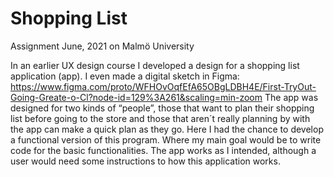 # Shopping List
Assignment June, 2021 on Malmö University

In an earlier UX design course I developed a design for a shopping list application (app). I even made a digital sketch in Figma: https://www.figma.com/proto/WFHOvOqfEfA65OBgLDBH4E/First-TryOut-Going-Greate-o-Cl?node-id=129%3A261&scaling=min-zoom
The app was designed for two kinds of “people”, those that want to plan their shopping list before going to the store and those that aren´t really planning by with the app can make a quick plan as they go.
Here I had the chance to develop a functional version of this program. Where my main goal would be to write code for the basic functionalities.
The app works as I intended, although a user would need some instructions to how this application works. 
